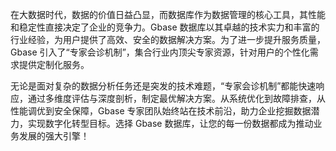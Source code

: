在大数据时代，数据的价值日益凸显，而数据库作为数据管理的核心工具，其性能和稳定性直接决定了企业的竞争力。Gbase 数据库以其卓越的技术实力和丰富的行业经验，为用户提供了高效、安全的数据解决方案。为了进一步提升服务质量，Gbase 引入了“专家会诊机制”，集合行业内顶尖专家资源，针对用户的个性化需求提供定制化服务。

无论是面对复杂的数据分析任务还是突发的技术难题，“专家会诊机制”都能快速响应，通过多维度评估与深度剖析，制定最优解决方案。从系统优化到故障排查，从性能调优到安全保障，Gbase 专家团队始终站在技术前沿，助力企业挖掘数据潜力，实现数字化转型目标。选择 Gbase 数据库，让您的每一份数据都成为推动业务发展的强大引擎！